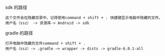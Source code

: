 
sdk 的路径

```
这个文件会在隐藏目录中，记得使用command + shift + . 快捷键显示电脑中隐藏的文件。
用户名（ssz） -> 资源库-> Android -> sdk
```
gradle 的路径
```
打开电脑中隐藏的文件command + shift + . 
用户名（ssz）-> .gradle —> wrapper -> dists -> gradle-6.0.1-all
```
